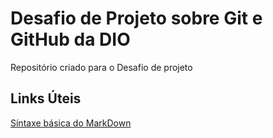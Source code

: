 # Desafio de Projeto sobre Git e GitHub da DIO
Repositório criado para o Desafio de projeto
## Links Úteis
[Síntaxe básica do MarkDown](https://www.markdownguide.org/getting-started/)
